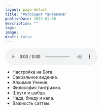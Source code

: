 ```yaml
---
layout: page-detail
title: "Философия тантризма"
publishDate: 2019.01.08
description: ""
tags:
image:
draft: false
---
```


<audio title="2019.01.08 - Философия тантризма.mp3" src="https://filer-api.advayta.org/v1.0/public/files/73067" controls=""></audio>

* Настройка на Бога.
* Сакральное видение.
* Алхимия Учения.
* Философия тантризма.
* Шрути и шабда.
* Нада, бинду и кала.
* Важность саттвы.

  
